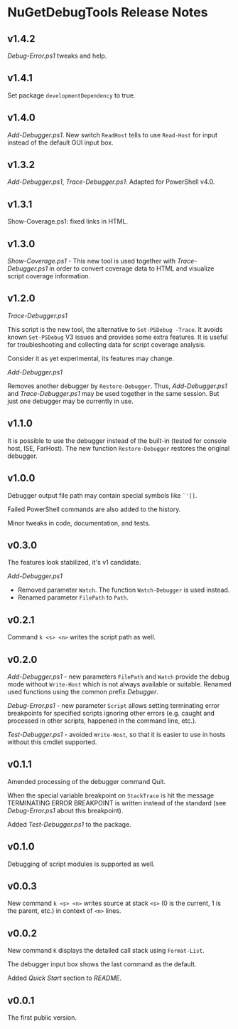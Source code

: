 
# NuGetDebugTools Release Notes

## v1.4.2

*Debug-Error.ps1* tweaks and help.

## v1.4.1

Set package `developmentDependency` to true.

## v1.4.0

*Add-Debugger.ps1*. New switch `ReadHost` tells to use `Read-Host` for input
instead of the default GUI input box.

## v1.3.2

*Add-Debugger.ps1*, *Trace-Debugger.ps1*: Adapted for PowerShell v4.0.

## v1.3.1

Show-Coverage.ps1: fixed links in HTML.

## v1.3.0

*Show-Coverage.ps1* - This new tool is used together with *Trace-Debugger.ps1*
in order to convert coverage data to HTML and visualize script coverage
information.

## v1.2.0

*Trace-Debugger.ps1*

This script is the new tool, the alternative to `Set-PSDebug -Trace`. It avoids
known `Set-PSDebug` V3 issues and provides some extra features. It is useful
for troubleshooting and collecting data for script coverage analysis.

Consider it as yet experimental, its features may change.

*Add-Debugger.ps1*

Removes another debugger by `Restore-Debugger`. Thus, *Add-Debugger.ps1* and
*Trace-Debugger.ps1* may be used together in the same session. But just one
debugger may be currently in use.

## v1.1.0

It is possible to use the debugger instead of the built-in (tested for console
host, ISE, FarHost). The new function `Restore-Debugger` restores the original
debugger.

## v1.0.0

Debugger output file path may contain special symbols like ``` `'[] ```.

Failed PowerShell commands are also added to the history.

Minor tweaks in code, documentation, and tests.

## v0.3.0

The features look stabilized, it's v1 candidate.

*Add-Debugger.ps1*

- Removed parameter `Watch`. The function `Watch-Debugger` is used instead.
- Renamed parameter `FilePath` to `Path`.

## v0.2.1

Command `k <s> <n>` writes the script path as well.

## v0.2.0

*Add-Debugger.ps1* - new parameters `FilePath` and `Watch` provide the debug
mode without `Write-Host` which is not always available or suitable. Renamed
used functions using the common prefix *Debugger*.

*Debug-Error.ps1* - new parameter `Script` allows setting terminating error
breakpoints for specified scripts ignoring other errors (e.g. caught and
processed in other scripts, happened in the command line, etc.).

*Test-Debugger.ps1* - avoided `Write-Host`, so that it is easier to use in
hosts without this cmdlet supported.

## v0.1.1

Amended processing of the debugger command Quit.

When the special variable breakpoint on `StackTrace` is hit the message
TERMINATING ERROR BREAKPOINT is written instead of the standard (see
*Debug-Error.ps1* about this breakpoint).

Added *Test-Debugger.ps1* to the package.

## v0.1.0

Debugging of script modules is supported as well.

## v0.0.3

New command `k <s> <n>` writes source at stack `<s>` (0 is the current, 1 is
the parent, etc.) in context of `<n>` lines.

## v0.0.2

New command `K` displays the detailed call stack using `Format-List`.

The debugger input box shows the last command as the default.

Added *Quick Start* section to *README*.

## v0.0.1

The first public version.
